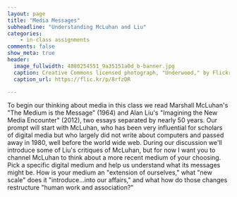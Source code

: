 ```yaml
---
layout: page
title: "Media Messages"
subheadline: "Understanding McLuhan and Liu"
categories:
    - in-class assignments
comments: false
show_meta: true
header:
  image_fullwidth: 4880254551_9a35151a0d_b-banner.jpg
  caption: Creative Commons licensed photograph, "Underwood," by Flickr user Canned Muffins
  caption_url: https://flic.kr/p/8rfzDR

---
```


To begin our thinking about media in this class we read Marshall McLuhan's "The Medium is the Message" (1964) and Alan Liu's "Imagining the New Media Encounter" (2012), two essays separated by nearly 50 years. Our prompt will start with McLuhan, who has been very influential for scholars of digital media but who largely did not write about computers and passed away in 1980, well before the world wide web. During our discussion we'll introduce some of Liu's critiques of McLuhan, but for now I want you to channel McLuhan to think about a more recent medium of your choosing. Pick a specific digital medium and help us understand what its messages might be. How is your medium an "extension of ourselves," what "new scale" does it "introduce...into our affairs," and what how do those changes restructure "human work and association?"